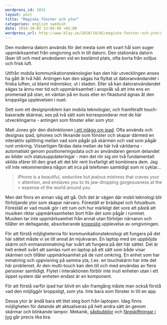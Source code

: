 ```yaml
--- 
wordpress_id: 1031 
layout: post
title: "Magiska fönster och ytor" 
categories: english swedish 
date: 2010-10-02 13:04:48 +02:00 
wordpress_url: http://www.blay.se/2010/10/02/magiska-fonster-och-ytor/
---
```


Den moderna datorn används för det mesta som ett svart hål som suger uppmärksamhet från omgivning och in till datorn. Den stationära datorn låser till och med användaren vid en bestämd plats, ofta borta från solljus och frisk luft.

Utifrån mobila kommunikationsteknologier kan den här utvecklingen anses ha gått åt två håll. Antingen kan den sägas ha flyttat ut datoranvändandet i friska luften, ut bland människor, ut i staden. Eller så kan datoranvändandet sägas ta ännu mer tid och uppmärksamhet i anspråk så att inte ens en promenad på stan, en väntan på en buss eller en fikastund ägnas åt den kroppsliga upplevelsen i nuet.

Sett som ett designproblem kan mobila teknologier, och framförallt touch-baserade skärmar, ses på två sätt som korresponderar mot de här utvecklingarna - antingen som fönster eller som ytor.

Matt Jones gör den distinktionen [i ett inlägg om ipad](http://magicalnihilism.com/2007/11/15/lost-futures-unconscious-gestures/). Ofta används och designas ipad, iphones och liknande som fönster och skapar därmed en interaktiv splittring mellan vad som pågår på skärmen och vad som pågår runt omkring. Visserligen färdas data mellan de här två världarna - automatiskt genom positioneringsdata och av användaren genom delandet av bilder och statusuppdateringar - men det rör sig om två fundamentalt skilda sfärer till den grad att det blir rent livsfarligt att kombinera dem. Jag vill inte rekommendera någon att irca på telefonen samtidigt som ni cyklar...


> iPhone is a beautiful, seductive but jealous mistress that craves your > attention, and enslaves you to its jaw-dropping gorgeousness at the > expense of the world around you.

Men det finns en annan väg att gå. Och det är vägen där mobil teknologi blir förhöjande ytor som skapar närvaro. Föreställ er brädspel och fotoalbum. Föreställ er vad musik gör i ett rum och hur märkligt det vore att påstå att musiken riktar uppmärksamheten bort från det som pågår i rummet. Musiken tar inte uppmärksamhet från annat utan förhöjer närvaron och tillåter en deltagande, absorberande [kroppslig](http://www.dourish.com/embodied/) upplevelse av omgivningen.

För att förstå möjligheterna för kommunikationsteknologi att fungera på det här sättet måste vi se till annat än mjukvaran. En laptop med sin uppböjda skärm och enmansinmatning har svårt att fungera på det här sättet. Det är helt enkelt svårt att samlas runt en laptop på ett sätt som både visar skärmen och tillåter uppmärksamhet på de runt omkring. En enhet som har inmatning och uppvisning på samma yta, t.ex. en touchskärm har inte det här problemet. Är den multi-touch kan den till och med användas av flera personer samtidigt. Flytet i interaktionen förblir inte inuti enheten utan i ett öppet system där enheten endast är en komponent.

För att förstå varför ipad har blivit en sån framgång måste man också förstå vad den möjliggör kroppsligt, som yta. Inte bara som fönster in till en app.

Dessa ytor är ändå bara ett litet steg bort från laptopen. Idag finns möjligheten för datande att aktualiseras på helt andra sätt än genom skärmar och blinkande lampor. Mekanik, [såpbubblor](http://www.mcqn.com/weblog/who_or_what_is_bubblino) och [färgskiftningar i tyg](http://en.wikipedia.org/wiki/Thermochromism) går precis lika bra.


